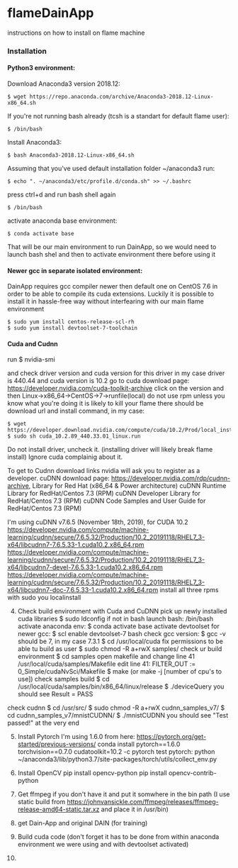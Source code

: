 # flameDainApp

instructions on how to install on flame machine

### Installation

#### Python3 environment:

Download Anaconda3 version 2018.12:

    $ wget https://repo.anaconda.com/archive/Anaconda3-2018.12-Linux-x86_64.sh

If you're not running bash already (tcsh is a standart for default flame user):
    
    $ /bin/bash
    
Install Anaconda3:

    $ bash Anaconda3-2018.12-Linux-x86_64.sh

Assuming that you've used default installation folder ~/anaconda3 run:

    $ echo ". ~/anaconda3/etc/profile.d/conda.sh" >> ~/.bashrc

press ctrl+d and run bash shell again

    $ /bin/bash
    
activate anaconda base environment:

    $ conda activate base
    
That will be our main environment to run DainApp, so we would need to launch bash shel and then to activate environment there before using it

#### Newer gcc in separate isolated environment:

DainApp requires gcc compiler newer then default one on CentOS 7.6 in order to be able to compile its cuda extensions. Luckily it is possible to install it in hassle-free way without interfearing with our main flame environment

    $ sudo yum install centos-release-scl-rh
    $ sudo yum install devtoolset-7-toolchain

#### Cuda and Cudnn

run 
    $ nvidia-smi
    
and check driver version and cuda version for this driver
in my case driver is 440.44 and cuda version is 10.2
go to cuda download page:
https://developer.nvidia.com/cuda-toolkit-archive
click on the version and then Linux->x86_64->CentOS->7->runfile(local)
do not use rpm unless you know what you're doing it is likely to kill your flame
there should be download url and install command, in my case:

    $ wget https://developer.download.nvidia.com/compute/cuda/10.2/Prod/local_installers/cuda_10.2.89_440.33.01_linux.run
    $ sudo sh cuda_10.2.89_440.33.01_linux.run

Do not install driver, uncheck it. (installing driver will likely break flame install)
Ignore cuda complainig about it.

To get to Cudnn download links nvidia will ask you to register as a developer.
cuDNN download page:	https://developer.nvidia.com/rdp/cudnn-archive,
Library for Red Hat (x86_64 & Power architecture)
cuDNN Runtime Library for RedHat/Centos 7.3 (RPM)
cuDNN Developer Library for RedHat/Centos 7.3 (RPM)
cuDNN Code Samples and User Guide for RedHat/Centos 7.3 (RPM)

I'm using cuDNN v7.6.5 (November 18th, 2019), for CUDA 10.2
https://developer.nvidia.com/compute/machine-learning/cudnn/secure/7.6.5.32/Production/10.2_20191118/RHEL7_3-x64/libcudnn7-7.6.5.33-1.cuda10.2.x86_64.rpm
https://developer.nvidia.com/compute/machine-learning/cudnn/secure/7.6.5.32/Production/10.2_20191118/RHEL7_3-x64/libcudnn7-devel-7.6.5.33-1.cuda10.2.x86_64.rpm
https://developer.nvidia.com/compute/machine-learning/cudnn/secure/7.6.5.32/Production/10.2_20191118/RHEL7_3-x64/libcudnn7-doc-7.6.5.33-1.cuda10.2.x86_64.rpm
install all three rpms with sudo you localinstall 

4) Check build environment with Cuda and CuDNN
pick up newly installed cuda libraries
$ sudo ldconfig
if not in bash launch bash: /bin/bash
activate anaconda env:
$ conda activate base
activate devtoolset for newer gcc:
$ scl enable devtoolset-7 bash
check gcc version:
$ gcc -v
should be 7, in my case 7.3.1
$ cd /usr/local/cuda
fix permissions to be able tu build as user
$ sudo chmod -R a+rwX samples/
check ur build environment
$ cd samples
open makefile and change line 41
/usr/local/cuda/samples/Makefile
edit line 41:
FILTER_OUT := 0_Simple/cudaNvSci/Makefile
$ make (or make -j [number of cpu's to use])
check samples build
$ cd /usr/local/cuda/samples/bin/x86_64/linux/release
$ ./deviceQuery
you should see Result = PASS

check cudnn
$ cd /usr/src/
$ sudo chmod -R a+rwX cudnn_samples_v7/
$ cd cudnn_samples_v7/mnistCUDNN/
$ ./mnistCUDNN
you should see "Test passed!" at the very end

5) Install Pytorch
I'm using 1.6.0 from here: https://pytorch.org/get-started/previous-versions/
conda install pytorch==1.6.0 torchvision==0.7.0 cudatoolkit=10.2 -c pytorch
test pytorch:
python ~/anaconda3/lib/python3.7/site-packages/torch/utils/collect_env.py

6) Install OpenCV
pip install opencv-python
pip install opencv-contrib-python

7) Get ffmpeg if you don't have it and put it somwhere in the bin path
(I use static build from https://johnvansickle.com/ffmpeg/releases/ffmpeg-release-amd64-static.tar.xz
and place it in /usr/bin)

8) get Dain-App and original DAIN (for training)

9) Build cuda code (don't forget it has to be done from within anaconda environment we were using and  with devtoolset activated)

10)
